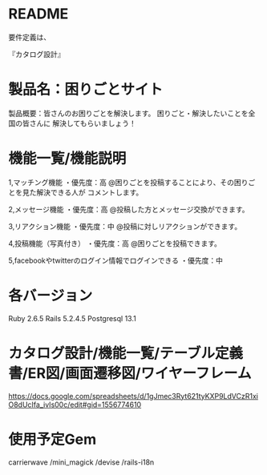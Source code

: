 # README

要件定義は、

『カタログ設計』
# 製品名：困りごとサイト
製品概要：皆さんのお困りごとを解決します。
		困りごと・解決したいことを全国の皆さんに
		解決してもらいましょう！

# 機能一覧/機能説明
1,マッチング機能
 ・優先度：高
    @困りごとを投稿することにより、その困りごとを見た解決できる人が
		コメントします。

2,メッセージ機能
 ・優先度：高
    @投稿した方とメッセージ交換ができます。

3,リアクション機能
 ・優先度：中
    @投稿に対しリアクションができます。

4,投稿機能（写真付き）
 ・優先度：高
    @困りごとを投稿できます。

5,facebookやtwitterのログイン情報でログインできる
 ・優先度：中

# 各バージョン
Ruby 2.6.5 Rails 5.2.4.5 Postgresql 13.1

# カタログ設計/機能一覧/テーブル定義書/ER図/画面遷移図/ワイヤーフレーム
https://docs.google.com/spreadsheets/d/1gJmec3Ryt621tyKXP9LdVCzR1xiO8dUcIfa_ivIs00c/edit#gid=1556774610

# 使用予定Gem
carrierwave
/mini_magick
/devise
/rails-i18n
